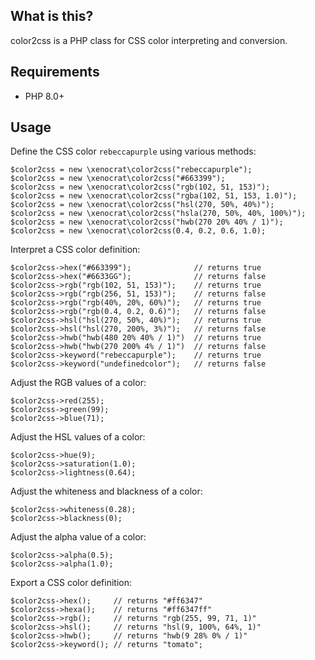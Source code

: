 ## What is this?

color2css is a PHP class for CSS color interpreting and conversion.

## Requirements

* PHP 8.0+

## Usage

Define the CSS color `rebeccapurple` using various methods:

    $color2css = new \xenocrat\color2css("rebeccapurple");
    $color2css = new \xenocrat\color2css("#663399");
    $color2css = new \xenocrat\color2css("rgb(102, 51, 153)");
    $color2css = new \xenocrat\color2css("rgba(102, 51, 153, 1.0)");
    $color2css = new \xenocrat\color2css("hsl(270, 50%, 40%)");
    $color2css = new \xenocrat\color2css("hsla(270, 50%, 40%, 100%)");
    $color2css = new \xenocrat\color2css("hwb(270 20% 40% / 1)");
    $color2css = new \xenocrat\color2css(0.4, 0.2, 0.6, 1.0);

Interpret a CSS color definition:

    $color2css->hex("#663399");              // returns true
    $color2css->hex("#6633GG");              // returns false
    $color2css->rgb("rgb(102, 51, 153)");    // returns true
    $color2css->rgb("rgb(256, 51, 153)");    // returns false
    $color2css->rgb("rgb(40%, 20%, 60%)");   // returns true
    $color2css->rgb("rgb(0.4, 0.2, 0.6)");   // returns false
    $color2css->hsl("hsl(270, 50%, 40%)");   // returns true
    $color2css->hsl("hsl(270, 200%, 3%)");   // returns false
    $color2css->hwb("hwb(480 20% 40% / 1)")  // returns true
    $color2css->hwb("hwb(270 200% 4% / 1)")  // returns false
    $color2css->keyword("rebeccapurple");    // returns true
    $color2css->keyword("undefinedcolor");   // returns false

Adjust the RGB values of a color:

    $color2css->red(255);
    $color2css->green(99);
    $color2css->blue(71);

Adjust the HSL values of a color:

    $color2css->hue(9);
    $color2css->saturation(1.0);
    $color2css->lightness(0.64);

Adjust the whiteness and blackness of a color:

    $color2css->whiteness(0.28);
    $color2css->blackness(0);

Adjust the alpha value of a color:

    $color2css->alpha(0.5);
    $color2css->alpha(1.0);

Export a CSS color definition:

    $color2css->hex();     // returns "#ff6347"
    $color2css->hexa();    // returns "#ff6347ff"
    $color2css->rgb();     // returns "rgb(255, 99, 71, 1)"
    $color2css->hsl();     // returns "hsl(9, 100%, 64%, 1)"
    $color2css->hwb();     // returns "hwb(9 28% 0% / 1)"
    $color2css->keyword(); // returns "tomato";
